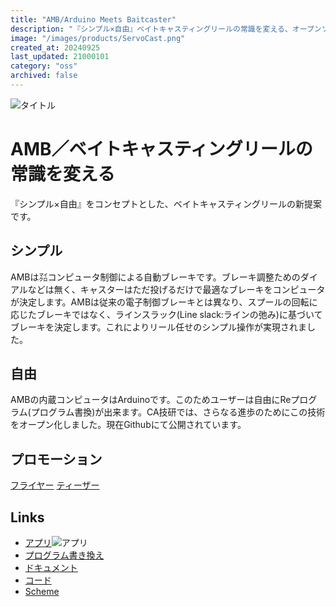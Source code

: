 ```yaml
---
title: "AMB/Arduino Meets Baitcaster"
description: "『シンプル×自由』ベイトキャスティングリールの常識を変える、オープンソースの自動ブレーキ技術"
image: "/images/products/ServoCast.png"
created_at: 20240925
last_updated: 21000101
category: "oss"
archived: false
---
```


![タイトル](/images/products/AMB.png)

# AMB／ベイトキャスティングリールの常識を変える  
『シンプル×自由』をコンセプトとした、ベイトキャスティングリールの新提案です。
## シンプル  
AMBは㍃コンピュータ制御による自動ブレーキです。ブレーキ調整ためのダイアルなどは無く、キャスターはただ投げるだけで最適なブレーキをコンピュータが決定します。AMBは従来の電子制御ブレーキとは異なり、スプールの回転に応じたブレーキではなく、ラインスラック(Line slack:ラインの弛み)に基づいてブレーキを決定します。これによりリール任せのシンプル操作が実現されました。

## 自由  
AMBの内蔵コンピュータはArduinoです。このためユーザーは自由にReプログラム(プログラム書換)が出来ます。CA技研では、さらなる進歩のためにこの技術をオープン化しました。現在Githubにて公開されています。

## プロモーション  
[フライヤー](/images/products/ardcino/flyer01.svg)
[ティーザー](/images/products/ardcino/teaser01.webm)

## Links
- [アプリ](https://www.c-able.ne.jp/~hirai551/dl/dc12.html)![アプリ](/images/products/ardcino/QR_787318.png)
- [プログラム書き換え](https://www.c-able.ne.jp/~hirai551/dl/dc/)
- [ドキュメント](https://github.com/CA-Giken/AMB/design_sheet)
- [コード](https://github.com/CA-Giken/AMB)
- [Scheme](/images/products/ardcino/fig04.png)


